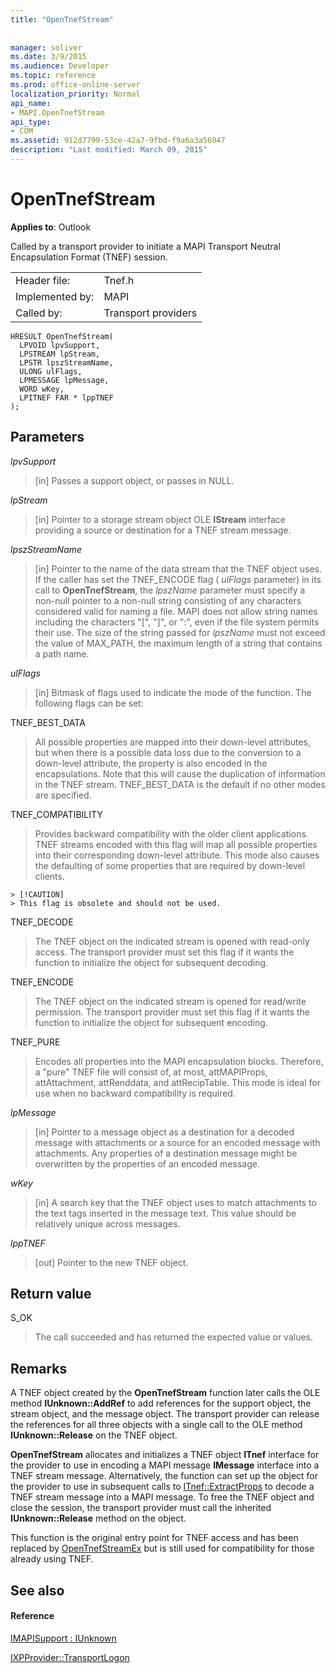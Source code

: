 ```yaml
---
title: "OpenTnefStream"
 
 
manager: soliver
ms.date: 3/9/2015
ms.audience: Developer
ms.topic: reference
ms.prod: office-online-server
localization_priority: Normal
api_name:
- MAPI.OpenTnefStream
api_type:
- COM
ms.assetid: 912d7799-53ce-42a7-9fbd-f9a6a3a56047
description: "Last modified: March 09, 2015"
---
```


# OpenTnefStream

  
  
**Applies to**: Outlook 
  
Called by a transport provider to initiate a MAPI Transport Neutral Encapsulation Format (TNEF) session. 
  
|||
|:-----|:-----|
|Header file:  <br/> |Tnef.h  <br/> |
|Implemented by:  <br/> |MAPI  <br/> |
|Called by:  <br/> |Transport providers  <br/> |
   
```
HRESULT OpenTnefStream(
  LPVOID lpvSupport,
  LPSTREAM lpStream,
  LPSTR lpszStreamName, 
  ULONG ulFlags,
  LPMESSAGE lpMessage,
  WORD wKey,
  LPITNEF FAR * lppTNEF
);
```

## Parameters

 _lpvSupport_
  
> [in] Passes a support object, or passes in NULL. 
    
 _lpStream_
  
> [in] Pointer to a storage stream object OLE **IStream** interface providing a source or destination for a TNEF stream message. 
    
 _lpszStreamName_
  
> [in] Pointer to the name of the data stream that the TNEF object uses. If the caller has set the TNEF_ENCODE flag ( _ulFlags_ parameter) in its call to **OpenTnefStream**, the  _lpszName_ parameter must specify a non-null pointer to a non-null string consisting of any characters considered valid for naming a file. MAPI does not allow string names including the characters "[", "]", or ":", even if the file system permits their use. The size of the string passed for  _lpszName_ must not exceed the value of MAX_PATH, the maximum length of a string that contains a path name. 
    
 _ulFlags_
  
> [in] Bitmask of flags used to indicate the mode of the function. The following flags can be set:
    
TNEF_BEST_DATA 
  
> All possible properties are mapped into their down-level attributes, but when there is a possible data loss due to the conversion to a down-level attribute, the property is also encoded in the encapsulations. Note that this will cause the duplication of information in the TNEF stream. TNEF_BEST_DATA is the default if no other modes are specified. 
    
TNEF_COMPATIBILITY 
  
> Provides backward compatibility with the older client applications. TNEF streams encoded with this flag will map all possible properties into their corresponding down-level attribute. This mode also causes the defaulting of some properties that are required by down-level clients. 
    
    > [!CAUTION]
    > This flag is obsolete and should not be used. 
  
TNEF_DECODE 
  
> The TNEF object on the indicated stream is opened with read-only access. The transport provider must set this flag if it wants the function to initialize the object for subsequent decoding.
    
TNEF_ENCODE 
  
> The TNEF object on the indicated stream is opened for read/write permission. The transport provider must set this flag if it wants the function to initialize the object for subsequent encoding.
    
TNEF_PURE 
  
> Encodes all properties into the MAPI encapsulation blocks. Therefore, a "pure" TNEF file will consist of, at most, attMAPIProps, attAttachment, attRenddata, and attRecipTable. This mode is ideal for use when no backward compatibility is required.
    
 _lpMessage_
  
> [in] Pointer to a message object as a destination for a decoded message with attachments or a source for an encoded message with attachments. Any properties of a destination message might be overwritten by the properties of an encoded message.
    
 _wKey_
  
> [in] A search key that the TNEF object uses to match attachments to the text tags inserted in the message text. This value should be relatively unique across messages.
    
 _lppTNEF_
  
> [out] Pointer to the new TNEF object.
    
## Return value

S_OK 
  
> The call succeeded and has returned the expected value or values.
    
## Remarks

A TNEF object created by the **OpenTnefStream** function later calls the OLE method **IUnknown::AddRef** to add references for the support object, the stream object, and the message object. The transport provider can release the references for all three objects with a single call to the OLE method **IUnknown::Release** on the TNEF object. 
  
 **OpenTnefStream** allocates and initializes a TNEF object **ITnef** interface for the provider to use in encoding a MAPI message **IMessage** interface into a TNEF stream message. Alternatively, the function can set up the object for the provider to use in subsequent calls to [ITnef::ExtractProps](itnef-extractprops.md) to decode a TNEF stream message into a MAPI message. To free the TNEF object and close the session, the transport provider must call the inherited **IUnknown::Release** method on the object. 
  
This function is the original entry point for TNEF access and has been replaced by [OpenTnefStreamEx](opentnefstreamex.md) but is still used for compatibility for those already using TNEF. 
  
## See also

#### Reference

[IMAPISupport : IUnknown](imapisupportiunknown.md)
  
[IXPProvider::TransportLogon](ixpprovider-transportlogon.md)


